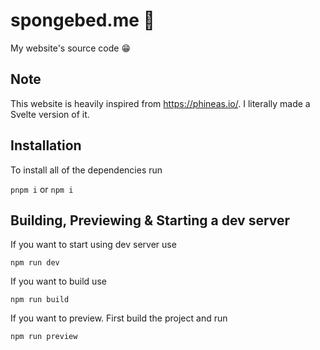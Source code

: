 # spongebed.me 🧽

My website's source code 😁

## Note

This website is heavily inspired from https://phineas.io/. I literally made a Svelte version of it.

## Installation
To install all of the dependencies run

`pnpm i` or `npm i`

## Building, Previewing & Starting a dev server
If you want to start using dev server use

`npm run dev`

If you want to build use

`npm run build`

If you want to preview. First build the project and run

`npm run preview`
